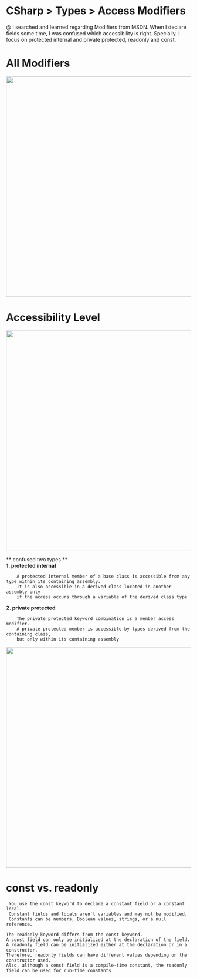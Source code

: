# CSharp > Types > Access Modifiers
@ I searched and learned regarding Modifiers from MSDN. When I declare fields some time, I was confused which accessibility is right. 
Specially, I focus on protected internal and private protected, readonly and const.  

# All Modifiers
<image src='modifier_all.JPG' width='600px'>
 
# Accessibility Level 

<image src='image.png' width='600px'>
 
** confused two types **  
<b> 1. protected internal </b>
 
        A protected internal member of a base class is accessible from any type within its containing assembly. 
        It is also accessible in a derived class located in another assembly only 
        if the access occurs through a variable of the derived class type
        
<b> 2. private protected </b>

        The private protected keyword combination is a member access modifier. 
        A private protected member is accessible by types derived from the containing class, 
        but only within its containing assembly
 
<image src='modifier.JPG' width='600px'>

# const vs. readonly 

     You use the const keyword to declare a constant field or a constant local. 
     Constant fields and locals aren't variables and may not be modified. 
     Constants can be numbers, Boolean values, strings, or a null reference.

    The readonly keyword differs from the const keyword. 
    A const field can only be initialized at the declaration of the field. 
    A readonly field can be initialized either at the declaration or in a constructor. 
    Therefore, readonly fields can have different values depending on the constructor used. 
    Also, although a const field is a compile-time constant, the readonly field can be used for run-time constants
